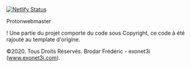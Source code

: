 [![Netlify Status](https://api.netlify.com/api/v1/badges/6418cf33-9138-49ba-92b5-04a5ee3300de/deploy-status)](https://app.netlify.com/sites/stupefied-snyder-249add/deploys)

Protonwebmaster

! Une partie du projet comporte du code sous Copyright, ce code à été rajouté au template d'origine.

©2020. Tous Droits Réservés. Brodar Frédéric - exonet3i  (www.exonet3i.com).
